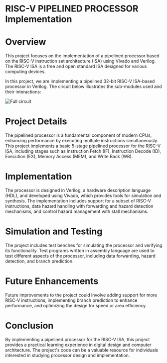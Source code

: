 # RISC-V PIPELINED PROCESSOR Implementation
# Overview
This project focuses on the implementation of a pipelined processor based on the RISC-V instruction set architecture (ISA) using Vivado and Verilog. The RISC-V ISA is a free and open standard ISA designed for various computing devices.

In this project, we are implementing a pipelined 32-bit RISC-V ISA-based processor in Verilog. The circuit below illustrates the sub-modules used and their interactions:

![Full circuit](https://github.com/mohamedazizbelhouchet/RISC-V-PIPELINED-PROCESSOR-Implementation/assets/127042008/8f224078-4991-4b8f-83ec-385747c98e29)

# Project Details
The pipelined processor is a fundamental component of modern CPUs, enhancing performance by executing multiple instructions simultaneously. This project implements a basic 5-stage pipelined processor for the RISC-V ISA, including stages such as Instruction Fetch (IF), Instruction Decode (ID), Execution (EX), Memory Access (MEM), and Write Back (WB).

# Implementation
The processor is designed in Verilog, a hardware description language (HDL), and developed using Vivado, which provides tools for simulation and synthesis. The implementation includes support for a subset of RISC-V instructions, data hazard handling with forwarding and hazard detection mechanisms, and control hazard management with stall mechanisms.

# Simulation and Testing
The project includes test benches for simulating the processor and verifying its functionality. Test programs written in assembly language are used to test different aspects of the processor, including data forwarding, hazard detection, and branch prediction.

# Future Enhancements
Future improvements to the project could involve adding support for more RISC-V instructions, implementing branch prediction to enhance performance, and optimizing the design for speed or area efficiency.

# Conclusion
By implementing a pipelined processor for the RISC-V ISA, this project provides a practical learning experience in digital design and computer architecture. The project's code can be a valuable resource for individuals interested in studying processor design and implementation.
